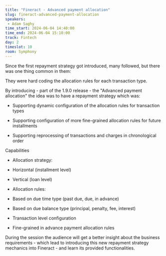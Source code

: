 ```yaml
---
title: "Fineract - Advanced payment allocation"
slug: fineract-advanced-payment-allocation
speakers:
 - Adam Saghy
time_start: 2024-06-04 14:40:00
time_end: 2024-06-04 15:10:00
track: Fintech
day: 2
timeslot: 10
room: Symphony
---
```


Since the first repayment strategy got introduced, many followed, but there was one thing common in them:
 
 They were hard coding the allocation rules for each transaction type.
 
 
 
 By introducing - part of the 1.9.0 release - the "Advanced payment allocation" the idea was to have a repayment strategy which was:
 
 - Supporting dynamic configuration of the allocation rules for transaction types
 
 - Supporting configuration of more fine-grained allocation rules for future installments
 
 - Supporting reprocessing of transactions and charges in chronological order
 
 
 
 Capabilities
 
 - Allocation strategy:
 
  - Horizontal (installment level)
 
  - Vertical (loan level)
 
 
 
 - Allocation rules:
 
  - Based on due time type (past due, due, in advance)
 
  - Based on due balance type (principal, penalty, fee, interest)
 
 
 
 - Transaction level configuration
 
 - Fine-grained in advance payment allocation rules
 
 
 
 During the session the audience will get a better insight about the business requirements - which lead to introducing this new repayment strategy mechanics into Fineract - and learn its provided functionalities.